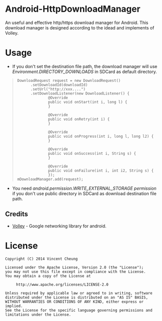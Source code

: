 Android-HttpDownloadManager
===========================

An useful and effective http/https download manager for Android. This download manager is designed according to the idead and implements of Volley.

Usage
=====
* If you don't set the destination file path, the download manager will use *Environment.DIRECTORY_DOWNLOADS* in SDCard as default directory.

>     DownloadRequest request = new DownloadRequest()
>     		.setDownloadId(downloadId)
>     		.setUrl("http://xxx....")
>     		.setDownloadListener(new DownloadListener() {
>     				@Override
> 					public void onStart(int i, long l) {
> 					}
> 
> 					@Override
> 					public void onRetry(int i) {
> 					}
> 
> 					@Override
> 					public void onProgress(int i, long l, long l2) {
> 					}
> 
> 					@Override
> 					public void onSuccess(int i, String s) {
> 					}
> 
> 					@Override
> 					public void onFailure(int i, int i2, String s) {
> 					});
>     mDownloadManager.add(request);

* You need *android.permission.WRITE_EXTERNAL_STORAGE permission* if you don't use public directory in SDCard as download destination file path.

Credits
-------
  * [Volley][1] - Google networking library for android.

License
=======

    Copyright (C) 2014 Vincent Cheung

    Licensed under the Apache License, Version 2.0 (the "License");
    you may not use this file except in compliance with the License.
    You may obtain a copy of the License at

         http://www.apache.org/licenses/LICENSE-2.0

    Unless required by applicable law or agreed to in writing, software
    distributed under the License is distributed on an "AS IS" BASIS,
    WITHOUT WARRANTIES OR CONDITIONS OF ANY KIND, either express or implied.
    See the License for the specific language governing permissions and
    limitations under the License.
 


[1]: https://android.googlesource.com/platform/frameworks/volley
